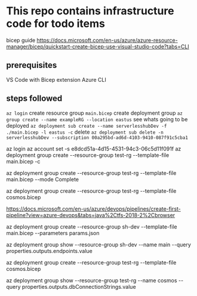 # This repo contains infrastructure code for todo items 

bicep guide
https://docs.microsoft.com/en-us/azure/azure-resource-manager/bicep/quickstart-create-bicep-use-visual-studio-code?tabs=CLI


## prerequisites

VS Code with Bicep extension
Azure CLI

## steps followed
`az login`
create resource group `main.bicep`
create deployment group `az group create --name exampleRG --location eastus`
see whats going to be deployed  `az deployment sub create --name serverlesshubDev -f ./main.bicep -l eastus -c`
delete `az deployment sub delete -n serverlesshubDev --subscription 00a295bd-ad6d-4103-9410-087f91c5cba1`

az login
az account set -s e8dcd51a-4d15-4531-94c3-06c5d11f091f
az deployment group create --resource-group test-rg --template-file main.bicep -c


az deployment group create --resource-group test-rg --template-file main.bicep --mode Complete            

az deployment group create --resource-group test-rg --template-file cosmos.bicep

https://docs.microsoft.com/en-us/azure/devops/pipelines/create-first-pipeline?view=azure-devops&tabs=java%2Ctfs-2018-2%2Cbrowser


 az deployment group create --resource-group sh-dev --template-file main.bicep --parameters params.json

az deployment group show --resource-group sh-dev --name main  --query properties.outputs.endpoints.value

az deployment group create --resource-group test-rg --template-file cosmos.bicep

az deployment group show --resource-group test-rg --name cosmos  --query properties.outputs.dbConnectionStrings.value